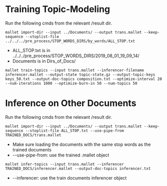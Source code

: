 # Training Topic-Modeling
Run the following cmds from the relevant /result dir.

`mallet import-dir --input ../Documents/ --output trans.mallet --keep-sequence --stoplist-file ../../../pre_process/STOP_WORDS_DIRS/by_words/ALL_STOP.txt`

* ALL_STOP.txt is in ../../../pre_process/STOP_WORDS_DIRS/2019_08_01_19_09_14/
* Documents is in Dirs_of_Docs/

`mallet train-topics --input trans.mallet --inferencer-filename inferencer.mallet --output-state topic-state.gz --output-topic-keys keys_50.txt --output-doc-topics composition.txt --optimize-interval 20 --num-iterations 1000 --optimize-burn-in 50 --num-topics 50`



# Inference on Other Documents
Run the following cmds from the relevant /result dir.

`mallet import-dir --input ../Documents/ --output trans.mallet --keep-sequence --stoplist-file ALL_STOP.txt --use-pipe-from TRAINED_DOCS/trans.mallet`

* Make sure loading the documents with the same stop words as the trained documents
* --use-pipe-from: use the trained .mallet object

`mallet infer-topics --input trans.mallet --inferencer TRAINED_DOCS/inferencer.mallet --output-doc-topics inferencer.txt`

* --inferencer: use the train documents inferencer object